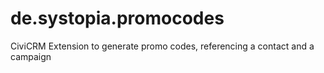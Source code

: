 # de.systopia.promocodes
CiviCRM Extension to generate promo codes, referencing a contact and a campaign
